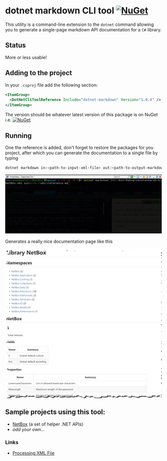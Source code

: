 # dotnet markdown CLI tool [![NuGet](https://img.shields.io/nuget/v/dotnet-markdown.svg?maxAge=2592000?style=flat-square)](https://www.nuget.org/packages/dotnet-markdown/)

This utility is a command-line extension to the `dotnet` command allowing you to generate a single-page markdown API documentation for a `C#` library.

## Status

More or less usable!

## Adding to the project

In your `.csproj` file add the following section:

```xml
<ItemGroup>
  <DotNetCliToolReference Include="dotnet-markdown" Version="1.0.4" />
</ItemGroup>
```

The version should be whatever latest version of this package is on NuGet i.e. [![NuGet](https://img.shields.io/nuget/v/dotnet-markdown.svg?maxAge=2592000?style=flat-square)](https://www.nuget.org/packages/dotnet-markdown/)

## Running

One the reference is added, don't forget to restore the packages for you project, after which you can generate the documentation to a single file by typing

```bash
dotnet markdown in:<path-to-input-xml-file> out:<path-to-output-markdown-file>
```

![Cmdline](img/cmdline.gif)


Generates a really nice documentation page like this

![Out Sample](img/out-sample.png)


## Sample projects using this tool:

- [NetBox](https://github.com/aloneguid/support/blob/master/doc/reference.md) (a set of helper .NET APIs)
- *add your own...*

### Links

- [Processing XML File](https://docs.microsoft.com/en-us/dotnet/csharp/programming-guide/xmldoc/processing-the-xml-file)